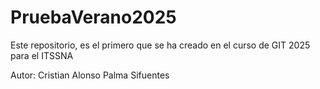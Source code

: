 # PruebaVerano2025
Este repositorio, es el primero que se ha creado en el curso de GIT 2025 para el ITSSNA

Autor: Cristian Alonso Palma Sifuentes
